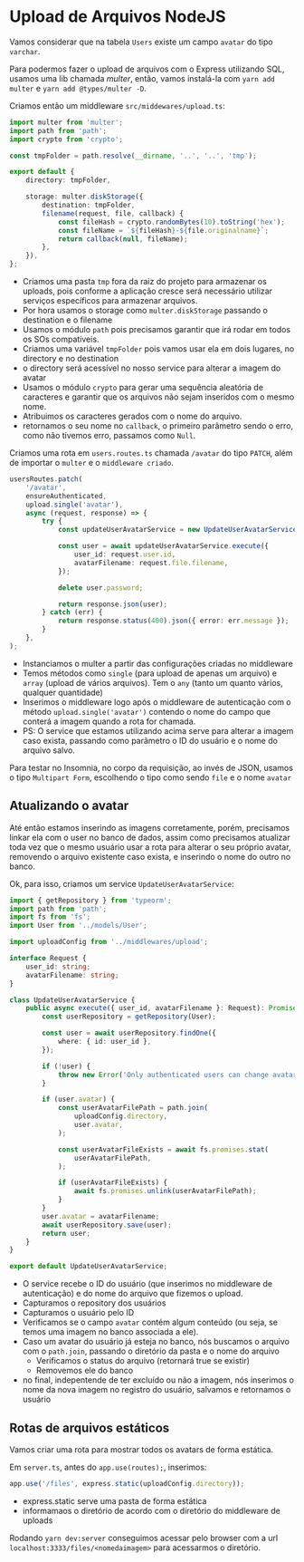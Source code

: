 # Upload de Arquivos NodeJS

Vamos considerar que na tabela `Users` existe um campo `avatar` do tipo `varchar`.

Para podermos fazer o upload de arquivos com o Express utilizando SQL, usamos uma lib chamada _multer_, então, vamos instalá-la com `yarn add multer` e `yarn add @types/multer -D`.

Criamos então um middleware `src/middewares/upload.ts`:

```typescript
import multer from 'multer';
import path from 'path';
import crypto from 'crypto';

const tmpFolder = path.resolve(__dirname, '..', '..', 'tmp');

export default {
    directory: tmpFolder,

    storage: multer.diskStorage({
        destination: tmpFolder,
        filename(request, file, callback) {
            const fileHash = crypto.randomBytes(10).toString('hex');
            const fileName = `${fileHash}-${file.originalname}`;
            return callback(null, fileName);
        },
    }),
};
```

* Criamos uma pasta `tmp` fora da raiz do projeto para armazenar os uploads, pois conforme a aplicação cresce será necessário utilizar serviços específicos para armazenar arquivos.
* Por hora usamos o storage como `multer.diskStorage` passando o destination e o filename
* Usamos o módulo `path` pois precisamos garantir que irá rodar em todos os SOs compatíveis.
* Criamos uma variável `tmpFolder` pois vamos usar ela em dois lugares, no directory e no destination
* o directory será acessível no nosso service para alterar a imagem do avatar
* Usamos o módulo `crypto` para gerar uma sequência aleatória de caracteres e garantir que os arquivos não sejam inseridos com o mesmo nome.
* Atribuimos os caracteres gerados com o nome do arquivo.
* retornamos o seu nome no `callback`, o primeiro parâmetro sendo o erro, como não tivemos erro, passamos como `Null`.

Criamos uma rota em `users.routes.ts` chamada `/avatar` do tipo `PATCH`, além de importar o `multer` e o `middleware criado`.

```typescript
usersRoutes.patch(
    '/avatar',
    ensureAuthenticated,
    upload.single('avatar'),
    async (request, response) => {
        try {
            const updateUserAvatarService = new UpdateUserAvatarService();

            const user = await updateUserAvatarService.execute({
                user_id: request.user.id,
                avatarFilename: request.file.filename,
            });

            delete user.password;

            return response.json(user);
        } catch (err) {
            return response.status(400).json({ error: err.message });
        }
    },
);
```

* Instanciamos o multer a partir das configurações criadas no middleware
* Temos métodos como `single` (para upload de apenas um arquivo) e `array` (upload de vários arquivos). Tem o `any` (tanto um quanto vários, qualquer quantidade)
* Inserimos o middleware logo após o middleware de autenticação com o método `upload.single('avatar')` contendo o nome do campo que conterá a imagem quando a rota for chamada.
* PS: O service que estamos utilizando acima serve para alterar a imagem caso exista, passando como parãmetro o ID do usuário e o nome do arquivo salvo.

Para testar no Insomnia, no corpo da requisição, ao invés de JSON, usamos o tipo `Multipart Form`, escolhendo o tipo como sendo `file` e o nome `avatar`

## Atualizando o avatar

Até então estamos inserindo as imagens corretamente, porém, precisamos linkar ela com o user no banco de dados, assim como precisamos atualizar toda vez que o mesmo usuário usar a rota para alterar o seu próprio avatar, removendo o arquivo existente caso exista, e inserindo o nome do outro no banco.

Ok, para isso, criamos um service `UpdateUserAvatarService`:

```typescript
import { getRepository } from 'typeorm';
import path from 'path';
import fs from 'fs';
import User from '../models/User';

import uploadConfig from '../middlewares/upload';

interface Request {
    user_id: string;
    avatarFilename: string;
}

class UpdateUserAvatarService {
    public async execute({ user_id, avatarFilename }: Request): Promise<User> {
        const userRepository = getRepository(User);

        const user = await userRepository.findOne({
            where: { id: user_id },
        });

        if (!user) {
            throw new Error('Only authenticated users can change avatar');
        }

        if (user.avatar) {
            const userAvatarFilePath = path.join(
                uploadConfig.directory,
                user.avatar,
            );

            const userAvatarFileExists = await fs.promises.stat(
                userAvatarFilePath,
            );

            if (userAvatarFileExists) {
                await fs.promises.unlink(userAvatarFilePath);
            }
        }
        user.avatar = avatarFilename;
        await userRepository.save(user);
        return user;
    }
}

export default UpdateUserAvatarService;
```

* O service recebe o ID do usuário (que inserimos no middleware de autenticação) e do nome do arquivo que fizemos o upload.
* Capturamos o repository dos usuários
* Capturamos o usuário pelo ID
* Verificamos se o campo `avatar` contém algum conteúdo (ou seja, se temos uma imagem no banco associada a ele).
* Caso um avatar do usuário já esteja no banco, nós buscamos o arquivo com o `path.join`, passando o diretório da pasta e o nome do arquivo
  * Verificamos o status do arquivo (retornará true se existir)
  * Removemos ele do banco
* no final, indepentende de ter excluído ou não a imagem, nós inserimos o nome da nova imagem no registro do usuário, salvamos e retornamos o usuário

## Rotas de arquivos estáticos

Vamos criar uma rota para mostrar todos os avatars de forma estática.

Em `server.ts`,  antes do `app.use(routes);`, inserimos:

```typescript
app.use('/files', express.static(uploadConfig.directory));
```

* express.static serve uma pasta de forma estática
* informamaos o diretório de acordo com o diretório do middleware de uploads

Rodando `yarn dev:server` conseguimos acessar pelo browser com a url `localhost:3333/files/<nomedaimagem>` para acessarmos o diretório.